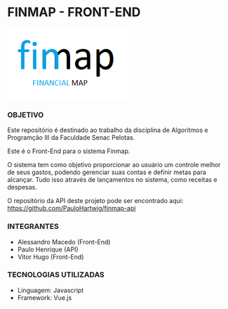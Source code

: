 # FINMAP - FRONT-END 
![LOGO DO PROJETO](https://github.com/VitorHSR/finmap-frontend/blob/master/Documentos/Fotos/Logo.png)

### OBJETIVO
Este repositório é destinado ao trabalho da disciplina de Algoritmos e Programção III da Faculdade Senac Pelotas.

Este é o Front-End para o sistema Finmap.

O sistema tem como objetivo proporcionar ao usuário um controle melhor de seus gastos, podendo gerenciar suas contas e definir metas para alcançar. Tudo isso através de lançamentos no sistema, como receitas e despesas.

O repositório da API deste projeto pode ser encontrado aqui: https://github.com/PauloHartwig/finmap-api

### INTEGRANTES 
- Alessandro Macedo (Front-End)
- Paulo Henrique (API)
- Vitor Hugo (Front-End)

### TECNOLOGIAS UTILIZADAS
- Linguagem: Javascript
- Framework: Vue.js
